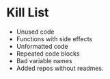 Kill List
=========
* Unused code
* Functions with side effects
* Unformatted code
* Repeated code blocks
* Bad variable names
* Added repos without readmes.